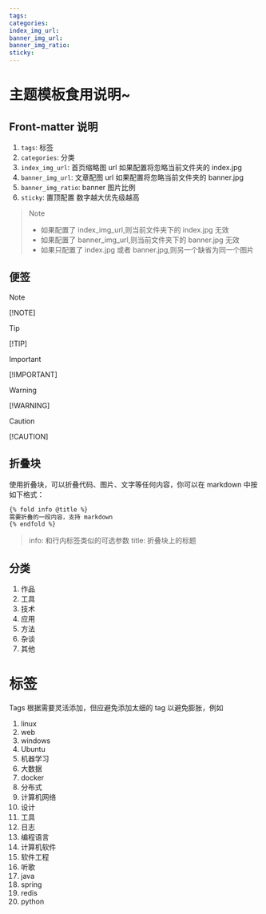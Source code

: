 ```yaml
---
tags:
categories:
index_img_url:
banner_img_url:
banner_img_ratio:
sticky:
---
```


# 主题模板食用说明~

## Front-matter 说明

1. `tags`: 标签
2. `categories`: 分类
3. `index_img_url`: 首页缩略图 url 如果配置将忽略当前文件夹的 index.jpg
4. `banner_img_url`: 文章配图 url 如果配置将忽略当前文件夹的 banner.jpg
5. `banner_img_ratio`: banner 图片比例
6. `sticky`: 置顶配置 数字越大优先级越高

> Note
>
> - 如果配置了 index_img_url,则当前文件夹下的 index.jpg 无效
> - 如果配置了 banner_img_url,则当前文件夹下的 banner.jpg 无效
> - 如果只配置了 index.jpg 或者 banner.jpg,则另一个缺省为同一个图片

## 便签

> [!NOTE]  
> [!NOTE]  

> [!TIP]
> [!TIP]

> [!IMPORTANT]  
> [!IMPORTANT]  

> [!WARNING]  
> [!WARNING]  

> [!CAUTION]
> [!CAUTION]


## 折叠块

使用折叠块，可以折叠代码、图片、文字等任何内容，你可以在 markdown 中按如下格式：

```bash
{% fold info @title %}
需要折叠的一段内容，支持 markdown
{% endfold %}
```

> info: 和行内标签类似的可选参数 title: 折叠块上的标题

## 分类

1. 作品
2. 工具
3. 技术
4. 应用
5. 方法
6. 杂谈
7. 其他

# 标签

Tags 根据需要灵活添加，但应避免添加太细的 tag 以避免膨胀，例如

1. linux
2. web
3. windows
4. Ubuntu
5. 机器学习
6. 大数据
7. docker
8. 分布式
9. 计算机网络
10. 设计
11. 工具
12. 日志
13. 编程语言
14. 计算机软件
15. 软件工程
16. 听歌
17. java
18. spring
19. redis
20. python

